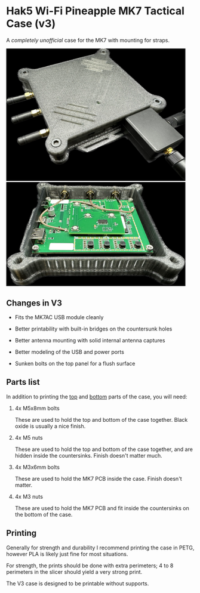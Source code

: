 # Hak5 Wi-Fi Pineapple MK7 Tactical Case (v3)

A *completely unofficial* case for the MK7 with mounting for straps.

<img src="img/mk7-tac-v3-mk7ac.jpg" width="480">
<img src="img/mk7-tac-v3-inside.jpg" width="480">

## Changes in V3

* Fits the MK7AC USB module cleanly

* Better printability with built-in bridges on the countersunk holes

* Better antenna mounting with solid internal antenna captures

* Better modeling of the USB and power ports

* Sunken bolts on the top panel for a flush surface

## Parts list

In addition to printing the [top](./mk7-tactical-v3-top.stl) and [bottom](./mk7-tactical-v3-bottom.stl) parts of the case, you will need:

1. 4x M5x8mm bolts

    These are used to hold the top and bottom of the case together.  Black oxide is usually a nice finish.

2. 4x M5 nuts

    These are used to hold the top and bottom of the case together, and are hidden inside the countersinks.  Finish doesn't matter much.

3. 4x M3x6mm bolts

    These are used to hold the MK7 PCB inside the case.  Finish doesn't matter.

4. 4x M3 nuts

    These are used to hold the MK7 PCB and fit inside the countersinks on the bottom of the case.

## Printing

Generally for strength and durability I recommend printing the case in PETG, however PLA is likely just fine for most situations.

For strength, the prints should be done with extra perimeters; 4 to 8 perimeters in the slicer should yield a very strong print.

The V3 case is designed to be printable without supports.

